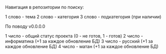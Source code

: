 Навигация в репозитории по поиску:
 
1 слово - тема
2 слово - категория
3 слово - подкатегория (при наличии)





По повoду v0.0.0.0

1 число - общий статус проекта (0 - не готов, 1 - готов)
2 число - информатика (+1 за каждое обновление БД)
3 число - русский  (+1 за каждое обновление БД)
4 число - матан (+1 за каждое обновление БД)
